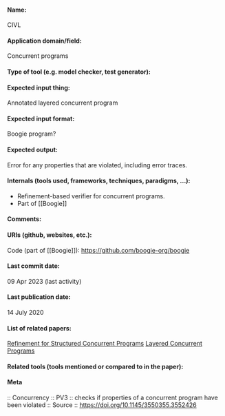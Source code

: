 #### Name:
CIVL

#### Application domain/field:
Concurrent programs

#### Type of tool (e.g. model checker, test generator):

#### Expected input thing:
Annotated layered concurrent program

#### Expected input format:
Boogie program?

#### Expected output:
Error for any properties that are violated, including error traces.

#### Internals (tools used, frameworks, techniques, paradigms, ...):
- Refinement-based verifier for concurrent programs.
- Part of [[Boogie]]

#### Comments:

#### URIs (github, websites, etc.):
Code (part of [[Boogie]]): https://github.com/boogie-org/boogie

#### Last commit date:
09 Apr 2023 (last activity)

#### Last publication date:
14 July 2020

#### List of related papers:
[Refinement for Structured Concurrent Programs](https://doi.org/10.1007/978-3-030-53288-8_14)
[Layered Concurrent Programs](https://doi.org/10.1007/978-3-319-96145-3_5)

#### Related tools (tools mentioned or compared to in the paper):

#### Meta
:: Concurrency
:: PV3 :: checks if properties of a concurrent program have been violated
:: Source :: https://doi.org/10.1145/3550355.3552426
